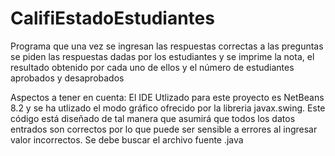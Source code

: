 # CalifiEstadoEstudiantes
Programa que una vez se ingresan las respuestas correctas a las preguntas se piden las respuestas  dadas por los estudiantes y se imprime la nota, el resultado obtenido por cada uno de ellos y el número de estudiantes aprobados y desaprobados

Aspectos a tener en cuenta: El IDE Utlizado para este proyecto es NetBeans 8.2 y se ha utlizado el modo gráfico ofrecido por la libreria javax.swing. Este código está diseñado de tal manera que asumirá que todos los datos entrados son correctos por lo que puede ser sensible a errores al ingresar valor incorrectos. Se debe buscar el archivo fuente .java
